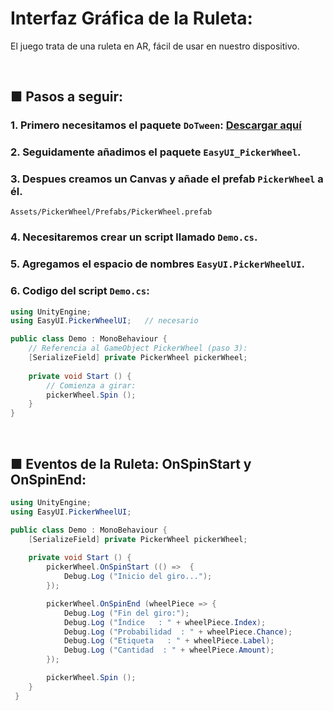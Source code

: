 # Interfaz Gráfica de la Ruleta:
El juego trata de una ruleta en AR, fácil de usar en nuestro dispositivo.

<br>

## ■ Pasos a seguir:
### 1. Primero necesitamos el paquete ```DoTween```: [Descargar aquí](http://dotween.demigiant.com/download.php)
### 2. Seguidamente añadimos el paquete ```EasyUI_PickerWheel```.
### 3. Despues creamos un Canvas y añade el prefab ```PickerWheel``` a él.
```Assets/PickerWheel/Prefabs/PickerWheel.prefab```
### 4. Necesitaremos crear un script llamado ```Demo.cs```.
### 5. Agregamos el espacio de nombres ```EasyUI.PickerWheelUI```.
### 6. Codigo del script ```Demo.cs```:
```c#
using UnityEngine;
using EasyUI.PickerWheelUI;   // necesario

public class Demo : MonoBehaviour {
	// Referencia al GameObject PickerWheel (paso 3):
	[SerializeField] private PickerWheel pickerWheel;
	
	private void Start () {
		// Comienza a girar:
		pickerWheel.Spin ();
	}
}
```

<br>

## ■ Eventos de la Ruleta: OnSpinStart y OnSpinEnd:

```c#
using UnityEngine;
using EasyUI.PickerWheelUI;

public class Demo : MonoBehaviour {
	[SerializeField] private PickerWheel pickerWheel;
	
	private void Start () {
		pickerWheel.OnSpinStart (() =>  {
			Debug.Log ("Inicio del giro...");
		});

		pickerWheel.OnSpinEnd (wheelPiece => {
			Debug.Log ("Fin del giro:");
			Debug.Log ("Índice   : " + wheelPiece.Index);
			Debug.Log ("Probabilidad  : " + wheelPiece.Chance);
			Debug.Log ("Etiqueta   : " + wheelPiece.Label);
			Debug.Log ("Cantidad  : " + wheelPiece.Amount);
		});

		pickerWheel.Spin ();
	}
 }
```

<br><br>
<br>

